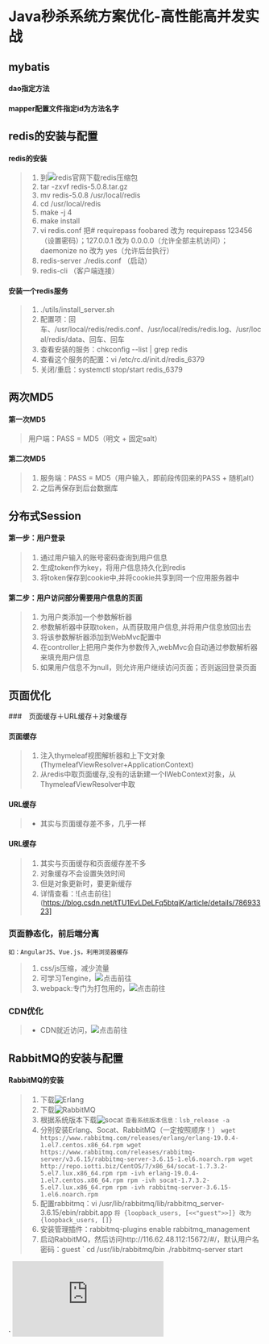 Java秒杀系统方案优化-高性能高并发实战
================================================

## mybatis
#### dao指定方法
#### mapper配置文件指定id为方法名字

## redis的安装与配置
#### redis的安装
>1. 到![redis官网](https://redis.io/ "redis官网")下载redis压缩包
>2. tar -zxvf redis-5.0.8.tar.gz
>3. mv redis-5.0.8 /usr/local/redis
>4. cd /usr/local/redis
>5. make -j 4
>6. make install
>7. vi redis.conf   把# requirepass foobared 改为 requirepass 123456（设置密码）；127.0.0.1 改为 0.0.0.0（允许全部主机访问）；daemonize no 改为 yes（允许后台执行）
>8. redis-server ./redis.conf   （启动）
>9. redis-cli   （客户端连接）
#### 安装一个redis服务
>1. ./utils/install_server.sh
>2. 配置项：回车、/usr/local/redis/redis.conf、/usr/local/redis/redis.log、/usr/local/redis/data、回车、回车
>3. 查看安装的服务：chkconfig --list | grep redis
>4. 查看这个服务的配置：vi /etc/rc.d/init.d/redis_6379
>3. 关闭/重启：systemctl stop/start redis_6379

## 两次MD5
#### 第一次MD5
>用户端：PASS = MD5（明文 + 固定salt）
#### 第二次MD5
>1. 服务端：PASS = MD5（用户输入，即前段传回来的PASS + 随机alt）
>2. 之后再保存到后台数据库

## 分布式Session
#### 第一步：用户登录
>1. 通过用户输入的账号密码查询到用户信息
>2. 生成token作为key，将用户信息持久化到redis
>3. 将token保存到cookie中,并将cookie共享到同一个应用服务器中
#### 第二步：用户访问部分需要用户信息的页面
>1. 为用户类添加一个参数解析器
>2. 参数解析器中获取token，从而获取用户信息,并将用户信息放回出去
>3. 将该参数解析器添加到WebMvc配置中
>4. 在controller上把用户类作为参数传入,webMvc会自动通过参数解析器来填充用户信息
>5. 如果用户信息不为null，则允许用户继续访问页面；否则返回登录页面

## 页面优化
###　页面缓存＋URL缓存＋对象缓存
#### 页面缓存
>1. 注入thymeleaf视图解析器和上下文对象(ThymeleafViewResolver+ApplicationContext)
>2. 从redis中取页面缓存,没有的话新建一个IWebContext对象，从ThymeleafViewResolver中取
#### URL缓存
>- 其实与页面缓存差不多，几乎一样
#### URL缓存
>1. 其实与页面缓存和页面缓存差不多
>2. 对象缓存不会设置失效时间
>3. 但是对象更新时，要更新缓存
>4. 详情查看：![点击前往](https://blog.csdn.net/tTU1EvLDeLFq5btqiK/article/details/78693323]
### 页面静态化，前后端分离
`
如：AngularJS、Vue.js，利用浏览器缓存
`
>1. css/js压缩，减少流量
>2. 可学习Tengine，![点击前往](https://tengine.taobao.org "Tengine")
>3. webpack:专门为打包用的，![点击前往](https://webpack.js.org/guides/getting-started/ "webpack")
### CDN优化
>- CDN就近访问，![点击前往](https://baike.baidu.com/item/CDN/420951?fr=aladdin "CDN百度百科")

## RabbitMQ的安装与配置
#### RabbitMQ的安装
>1. 下载![Erlang](https://www.rabbitmq.com/releases/erlang/ "Erlang下载地址")
>2. 下载![RabbitMQ](https://www.rabbitmq.com/releases/rabbitmq-server/ "RabbitMQ下载地址")
>3. 根据系统版本下载![socat](http://repo.iotti.biz/CentOS/ "rabbitmq安装依赖于socat")
`
查看系统版本信息：lsb_release -a
`
>4. 分别安装Erlang、Socat、RabbitMQ（一定按照顺序！）
`
wget https://www.rabbitmq.com/releases/erlang/erlang-19.0.4-1.el7.centos.x86_64.rpm
wget https://www.rabbitmq.com/releases/rabbitmq-server/v3.6.15/rabbitmq-server-3.6.15-1.el6.noarch.rpm
wget http://repo.iotti.biz/CentOS/7/x86_64/socat-1.7.3.2-5.el7.lux.x86_64.rpm
rpm -ivh erlang-19.0.4-1.el7.centos.x86_64.rpm
rpm -ivh socat-1.7.3.2-5.el7.lux.x86_64.rpm
rpm -ivh rabbitmq-server-3.6.15-1.el6.noarch.rpm
`
>5. 配置rabbitmq：vi /usr/lib/rabbitmq/lib/rabbitmq_server-3.6.15/ebin/rabbit.app
`
将 {loopback_users, [<<"guest">>]} 改为 {loopback_users, []}
`
>6. 安装管理插件：rabbitmq-plugins enable rabbitmq_management
>7. 启动RabbitMQ，然后访问http://116.62.48.112:15672/#/，默认用户名密码：guest
`
cd /usr/lib/rabbitmq/bin
./rabbitmq-server start

`
![Spring Boot + RabbitMQ 配置参数解释](https://www.cnblogs.com/qts-hope/p/11242559.html "Spring Boot + RabbitMQ 配置参数解释")
